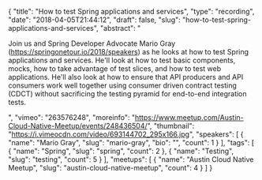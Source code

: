 {
  "title": "How to test Spring applications and services",
  "type": "recording",
  "date": "2018-04-05T21:44:12",
  "draft": false,
  "slug": "how-to-test-spring-applications-and-services",
  "abstract": "<p>Join us and Spring Developer Advocate Mario Gray (https://springonetour.io/2018/speakers) as he looks at how to test Spring applications and services. He'll look at how to test basic components, mocks, how to take advantage of test slices, and how to test web applications. He'll also look at how to ensure that API producers and API consumers work well together using consumer driven contract testing (CDCT) without sacrificing the testing pyramid for end-to-end integration tests. </p>",
  "vimeo": "263576248",
  "moreinfo": "https://www.meetup.com/Austin-Cloud-Native-Meetup/events/248436504/",
  "thumbnail": "https://i.vimeocdn.com/video/693144702_295x166.jpg",
  "speakers": [
    {
      "name": "Mario Gray",
      "slug": "mario-gray",
      "bio": "",
      "count": 1
    }
  ],
  "tags": [
    {
      "name": "Spring",
      "slug": "spring",
      "count": 2
    },
    {
      "name": "Testing",
      "slug": "testing",
      "count": 5
    }
  ],
  "meetups": [
    {
      "name": "Austin Cloud Native Meetup",
      "slug": "austin-cloud-native-meetup",
      "count": 4
    }
  ]
}